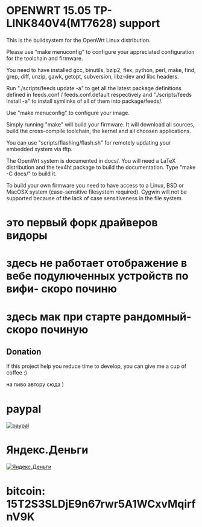 OPENWRT 15.05 TP-LINK840V4(MT7628) support
=============================================
This is the buildsystem for the OpenWrt Linux distribution.

Please use "make menuconfig" to configure your appreciated
configuration for the toolchain and firmware.

You need to have installed gcc, binutils, bzip2, flex, python, perl, make,
find, grep, diff, unzip, gawk, getopt, subversion, libz-dev and libc headers.

Run "./scripts/feeds update -a" to get all the latest package definitions
defined in feeds.conf / feeds.conf.default respectively
and "./scripts/feeds install -a" to install symlinks of all of them into
package/feeds/.

Use "make menuconfig" to configure your image.

Simply running "make" will build your firmware.
It will download all sources, build the cross-compile toolchain, 
the kernel and all choosen applications.

You can use "scripts/flashing/flash.sh" for remotely updating your embedded
system via tftp.

The OpenWrt system is documented in docs/. You will need a LaTeX distribution
and the tex4ht package to build the documentation. Type "make -C docs/" to build it.

To build your own firmware you need to have access to a Linux, BSD or MacOSX system
(case-sensitive filesystem required). Cygwin will not be supported because of
the lack of case sensitiveness in the file system.

это  первый  форк  драйверов  видоры 
==============================================
здесь  не  работает   отображение  в   вебе  подулюченных  устройств  по  вифи-  скоро починю
==============================================
здесь  мак  при  старте   рандомный- скоро починую
==============================================
## Donation
If this project help you reduce time to develop, you can give me a cup of coffee :) 

 на  пиво автору сюда )
 
paypal
=============================================
[![paypal](https://www.paypalobjects.com/en_US/i/btn/btn_donateCC_LG.gif)](https://www.paypal.com/cgi-bin/webscr?cmd=_s-xclick&hosted_button_id=QQ7FWMZLJUFEQ)

Яндекс.Деньги
============================================
[![Яндекс.Деньги](https://money.yandex.ru/img/wallet-50x50.gif)](https://money.yandex.ru/to/410014027691291)

bitcoin: 15T2S3SLDjE9n67rwr5A1WCxvMqirfnV9K
=============================================
